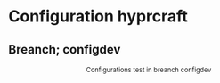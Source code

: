 # Configuration hyprcraft
## Breanch; configdev

<p align="center">
    <sub>Configurations test in breanch configdev</sub>
</p>
